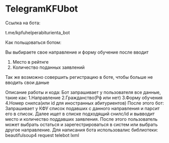 # TelegramKFUbot

Ссылка на бота: 

t.me/kpfuhelperabiturienta_bot

Как польщоваться ботом:

Вы выбираете свое направление и форму обучение
после вводит

1. Место в рейтнге
2. Количество поданных заявлений
 

Так же возможно совершить регистрацию в боте, чтобы
больше не вводить свои даные

Описание работы и кода:
Бот запрашивает у пользователя все данные, такие как:
1.Направление
2.Гражданство(Рф или нет)
3.Форму обучения
4.Номер снилса(или id для иностранных абитуриентов)
После этого бот: Запрашивает у КФУ список подавших с данного
направления и парсит его в список.
Далее ищет в списке подходящий снилс/id и вывводит место 
и количество поддавших заявления.
После этого пользователь может выбрать остаться и 
зарегестрироваться  в систем или выбрать другое 
направление.
Для написания бота использовалис библиотеки:
beautifulsoup4 
request 
telebot
lxml

